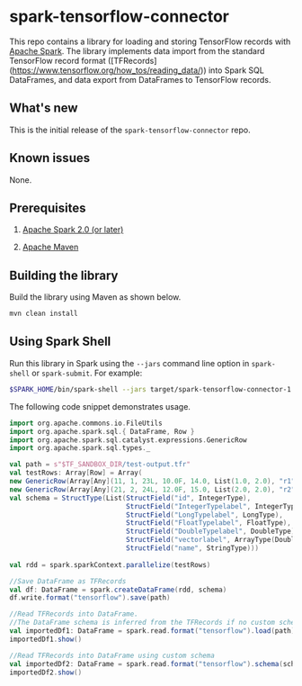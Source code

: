 # spark-tensorflow-connector

This repo contains a library for loading and storing TensorFlow records with [Apache Spark](http://spark.apache.org/).
The library implements data import from the standard TensorFlow record format ([TFRecords]
(https://www.tensorflow.org/how_tos/reading_data/)) into Spark SQL DataFrames, and data export from DataFrames to TensorFlow records.

## What's new

This is the initial release of the `spark-tensorflow-connector` repo.

## Known issues

None.

## Prerequisites

1. [Apache Spark 2.0 (or later)](http://spark.apache.org/)

2. [Apache Maven](https://maven.apache.org/)

## Building the library
Build the library using Maven as shown below.

```sh
mvn clean install
```

## Using Spark Shell
Run this library in Spark using the `--jars` command line option in `spark-shell` or `spark-submit`. For example:

```sh
$SPARK_HOME/bin/spark-shell --jars target/spark-tensorflow-connector-1.0-SNAPSHOT.jar,target/lib/tensorflow-hadoop-1.0-01232017-SNAPSHOT-shaded-protobuf.jar
```

The following code snippet demonstrates usage.

```scala
import org.apache.commons.io.FileUtils
import org.apache.spark.sql.{ DataFrame, Row }
import org.apache.spark.sql.catalyst.expressions.GenericRow
import org.apache.spark.sql.types._

val path = s"$TF_SANDBOX_DIR/test-output.tfr"
val testRows: Array[Row] = Array(
new GenericRow(Array[Any](11, 1, 23L, 10.0F, 14.0, List(1.0, 2.0), "r1")),
new GenericRow(Array[Any](21, 2, 24L, 12.0F, 15.0, List(2.0, 2.0), "r2")))
val schema = StructType(List(StructField("id", IntegerType), 
                             StructField("IntegerTypelabel", IntegerType), 
                             StructField("LongTypelabel", LongType), 
                             StructField("FloatTypelabel", FloatType), 
                             StructField("DoubleTypelabel", DoubleType), 
                             StructField("vectorlabel", ArrayType(DoubleType, true)), 
                             StructField("name", StringType)))
                             
val rdd = spark.sparkContext.parallelize(testRows)

//Save DataFrame as TFRecords
val df: DataFrame = spark.createDataFrame(rdd, schema)
df.write.format("tensorflow").save(path)

//Read TFRecords into DataFrame.
//The DataFrame schema is inferred from the TFRecords if no custom schema is provided.
val importedDf1: DataFrame = spark.read.format("tensorflow").load(path)
importedDf1.show()

//Read TFRecords into DataFrame using custom schema
val importedDf2: DataFrame = spark.read.format("tensorflow").schema(schema).load(path)
importedDf2.show()

```
